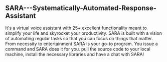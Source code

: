 ## SARA---Systematically-Automated-Response-Assistant

It's a virtual voice assistant with 25+ excellent functionality meant to simplify your life and skyrocket your productivity.
SARA is built with a vision of automating regular tasks so that you can focus on things that matter. 
From necessity to entertainment SARA is your go-to program. You issue a command and SARA does it for you.
pull the source code to your local machine, install the necessary libraries and have a chat with SARA!


